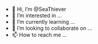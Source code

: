- 👋 Hi, I’m @SeaThiever
- 👀 I’m interested in ...
- 🌱 I’m currently learning ...
- 💞️ I’m looking to collaborate on ...
- 📫 How to reach me ...

<!---
SeaThiever/SeaThiever is a ✨ special ✨ repository because its `README.md` (this file) appears on your GitHub profile.
You can click the Preview link to take a look at your changes.
--->

